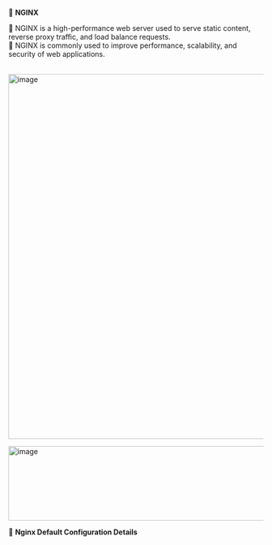 📌 **NGINX** <br/>

🔹 NGINX is a high-performance web server used to serve static content, reverse proxy traffic, and load balance requests. <br/>
🔹 NGINX is commonly used to improve performance, scalability, and security of web applications. <br/> <br/>

<img width="1210" height="720" alt="image" src="https://github.com/user-attachments/assets/54c6b3ee-a447-4d1c-84d5-3cdc6128cdf3" /> <br/>

<img width="818" height="147" alt="image" src="https://github.com/user-attachments/assets/81fe9ab5-14e1-4568-819f-957685fdc1f7" /> <br/>
     
🧾 **Nginx Default Configuration Details** <br/>
